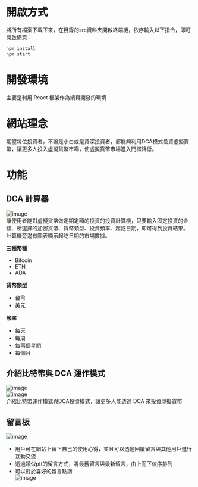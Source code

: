 # 開啟方式  
將所有檔案下載下來，在目錄的src資料夾開啟終端機，依序輸入以下指令，即可開啟網頁：  
```bash
npm install
npm start  
```
# 開發環境
主要是利用 React 框架作為網頁開發的環境  

# 網站理念
期望每位投資者，不論是小白或是資深投資者，都能夠利用DCA模式投資虛擬貨幣，讓更多人投入虛擬貨幣市場，使虛擬貨幣市場進入門檻降低。    

# 功能

## DCA 計算器
![image](https://github.com/user-attachments/assets/2a13554a-798b-4543-b471-1ae27d940b60)  
讓使用者能對虛擬貨幣做定期定額的投資的投資計算機，只要輸入固定投資的金額、所選擇的加密貨幣、貨幣類型、投資頻率、起訖日期，即可得到投資結果。  
計算機旁邊有圖表顯示起訖日期的市場數據。

  
**三種幣種**  
* Bitcoin
* ETH
* ADA

**貨幣類型**
* 台幣
* 美元

**頻率**
* 每天
* 每周
* 每兩個星期
* 每個月
## 介紹比特幣與 DCA 運作模式
![image](https://github.com/user-attachments/assets/82126254-5ba2-47b0-8ae1-e946dfcd2ed5)  
![image](https://github.com/user-attachments/assets/f667abc7-9fca-439a-87ea-363ba85bb6eb)  
介紹比特幣運作模式與DCA投資模式，讓更多人能透過 DCA 來投資虛擬貨幣


## 留言板
![image](https://github.com/user-attachments/assets/7fe4dacf-de3b-4c10-b7e6-a7759b842adc)  
* 用戶可在網站上留下自己的使用心得，並且可以透過回覆留言與其他用戶進行互動交流
* 透過類似ptt的留言方式，將最舊留言與最新留言，由上而下依序排列
* 可以對於喜好的留言點讚  
![image](https://github.com/user-attachments/assets/8618149c-a3fa-4537-8a79-039425971ac6)

